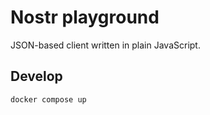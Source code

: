 # Nostr playground

JSON-based client written in plain JavaScript.

## Develop

```sh
docker compose up
```
